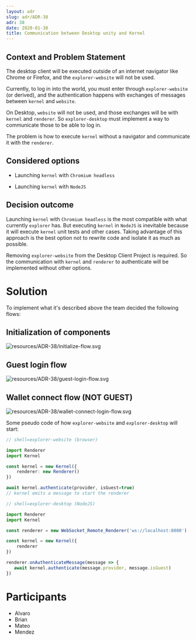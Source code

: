 ```yaml
---
layout: adr
slug: adr/ADR-38
adr: 38
date: 2020-01-38
title: Communication between Desktop unity and Kernel
---
```


## Context and Problem Statement

The desktop client will be executed outside of an internet navigator like Chrome or Firefox, and the `explorer-website` will not be used.

Currently, to log in into the world, you must enter through `explorer-website` (or derived), and the authentication happens with exchanges of messages between `kernel` and `website`.

On Desktop, `website` will not be used, and those exchanges will be with `kernel` and `renderer`. So `explorer-desktop` must implement a way to communicate those to be able to log in.

The problem is how to execute `kernel` without a navigator and communicate it with the `renderer`.

## Considered options

- Launching `kernel` with `Chromium headless`

- Launching `kernel` with `NodeJS`

## Decision outcome

Launching `kernel` with `Chromium headless` is the most compatible with what currently `explorer` has. But executing `kernel` in `NodeJS` is inevitable because it will execute `kernel` unit tests and other cases. Taking advantage of this approach is the best option not to rewrite code and isolate it as much as possible.

Removing `explorer-website` from the Desktop Client Project is required. So the communication with `kernel` and `renderer` to authenticate will be implemented without other options.

# Solution

To implement what it's described above the team decided the following flows:

## Initialization of components

![resources/ADR-38/initialize-flow.svg](resources/ADR-38/initialize-flow.svg)

## Guest login flow

![resources/ADR-38/guest-login-flow.svg](resources/ADR-38/guest-login-flow.svg)

## Wallet connect flow (NOT GUEST)

![resources/ADR-38/wallet-connect-login-flow.svg](resources/ADR-38/wallet-connect-login-flow.svg)

Some pseudo code of how `explorer-website` and `explorer-desktop` will start:
```typescript
// shell=explorer-website (browser)

import Renderer
import Kernel

const kernel = new Kernel({
    renderer: new Renderer()
})

await kernel.authenticate(provider, isGuest=true)
// kernel emits a message to start the renderer

```

```typescript
// shell=explorer-desktop (NodeJS)

import Renderer
import Kernel

const renderer = new WebSocket_Remote_Renderer('ws://localhost:8000')

const kernel = new Kernel({
    renderer
})

renderer.onAuthenticateMessage(message => {
   await kernel.authenticate(message.provider, message.isGuest) 
})

```

# Participants

- Alvaro
- Brian
- Mateo
- Mendez
